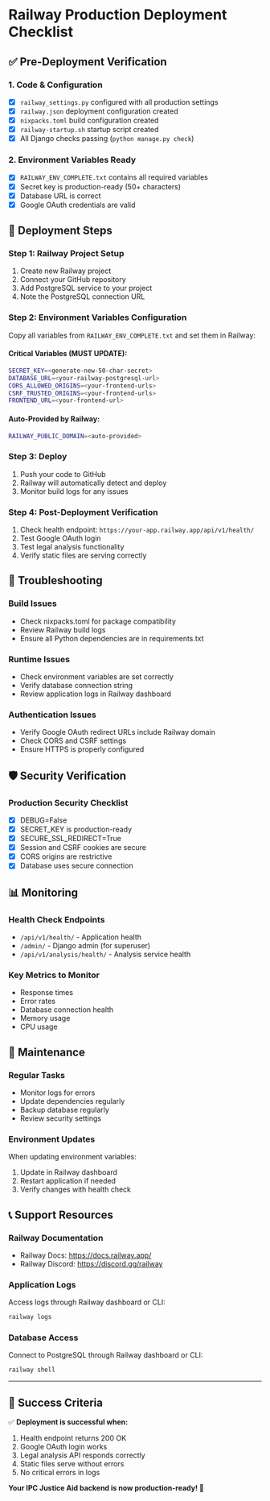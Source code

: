 # Railway Production Deployment Checklist

## ✅ Pre-Deployment Verification

### 1. Code & Configuration
- [x] `railway_settings.py` configured with all production settings
- [x] `railway.json` deployment configuration created
- [x] `nixpacks.toml` build configuration created
- [x] `railway-startup.sh` startup script created
- [x] All Django checks passing (`python manage.py check`)

### 2. Environment Variables Ready
- [x] `RAILWAY_ENV_COMPLETE.txt` contains all required variables
- [x] Secret key is production-ready (50+ characters)
- [x] Database URL is correct
- [x] Google OAuth credentials are valid

## 🚀 Deployment Steps

### Step 1: Railway Project Setup
1. Create new Railway project
2. Connect your GitHub repository
3. Add PostgreSQL service to your project
4. Note the PostgreSQL connection URL

### Step 2: Environment Variables Configuration
Copy all variables from `RAILWAY_ENV_COMPLETE.txt` and set them in Railway:

#### Critical Variables (MUST UPDATE):
```bash
SECRET_KEY=<generate-new-50-char-secret>
DATABASE_URL=<your-railway-postgresql-url>
CORS_ALLOWED_ORIGINS=<your-frontend-urls>
CSRF_TRUSTED_ORIGINS=<your-frontend-urls>
FRONTEND_URL=<your-frontend-url>
```

#### Auto-Provided by Railway:
```bash
RAILWAY_PUBLIC_DOMAIN=<auto-provided>
```

### Step 3: Deploy
1. Push your code to GitHub
2. Railway will automatically detect and deploy
3. Monitor build logs for any issues

### Step 4: Post-Deployment Verification
1. Check health endpoint: `https://your-app.railway.app/api/v1/health/`
2. Test Google OAuth login
3. Test legal analysis functionality
4. Verify static files are serving correctly

## 🔧 Troubleshooting

### Build Issues
- Check nixpacks.toml for package compatibility
- Review Railway build logs
- Ensure all Python dependencies are in requirements.txt

### Runtime Issues
- Check environment variables are set correctly
- Verify database connection string
- Review application logs in Railway dashboard

### Authentication Issues
- Verify Google OAuth redirect URLs include Railway domain
- Check CORS and CSRF settings
- Ensure HTTPS is properly configured

## 🛡️ Security Verification

### Production Security Checklist
- [x] DEBUG=False
- [x] SECRET_KEY is production-ready
- [x] SECURE_SSL_REDIRECT=True
- [x] Session and CSRF cookies are secure
- [x] CORS origins are restrictive
- [x] Database uses secure connection

## 📊 Monitoring

### Health Check Endpoints
- `/api/v1/health/` - Application health
- `/admin/` - Django admin (for superuser)
- `/api/v1/analysis/health/` - Analysis service health

### Key Metrics to Monitor
- Response times
- Error rates
- Database connection health
- Memory usage
- CPU usage

## 🔄 Maintenance

### Regular Tasks
- Monitor logs for errors
- Update dependencies regularly
- Backup database regularly
- Review security settings

### Environment Updates
When updating environment variables:
1. Update in Railway dashboard
2. Restart application if needed
3. Verify changes with health check

## 📞 Support Resources

### Railway Documentation
- Railway Docs: https://docs.railway.app/
- Railway Discord: https://discord.gg/railway

### Application Logs
Access logs through Railway dashboard or CLI:
```bash
railway logs
```

### Database Access
Connect to PostgreSQL through Railway dashboard or CLI:
```bash
railway shell
```

---

## 🎯 Success Criteria

✅ **Deployment is successful when:**
1. Health endpoint returns 200 OK
2. Google OAuth login works
3. Legal analysis API responds correctly
4. Static files serve without errors
5. No critical errors in logs

**Your IPC Justice Aid backend is now production-ready! 🚀**
